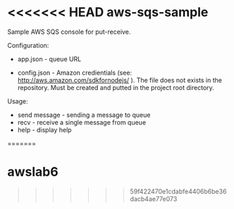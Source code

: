 <<<<<<< HEAD
aws-sqs-sample
==============

Sample AWS SQS console for  put-receive.

Configuration:
- app.json - queue URL 

- config.json - Amazon credientials (see: http://aws.amazon.com/sdkfornodejs/ ). The file does not exists in the repository. Must be created and putted in the project root directory.


Usage:
- send message - sending a message to queue
- recv - receive a single message from queue
- help - display help

=======
# awslab6
>>>>>>> 59f422470e1cdabfe4406b6be36dacb4ae77e073
